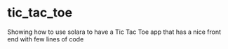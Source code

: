 # tic_tac_toe
Showing how to use solara to have a Tic Tac Toe app that has a nice front end with few lines of code

